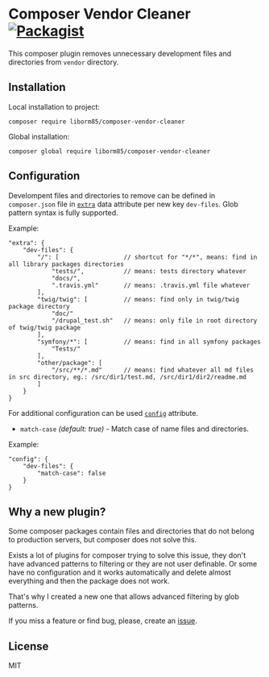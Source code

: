# Composer Vendor Cleaner [![Packagist](https://img.shields.io/packagist/v/liborm85/composer-vendor-cleaner.svg)](https://packagist.org/packages/liborm85/composer-vendor-cleaner)

This composer plugin removes unnecessary development files and directories from `vendor` directory.

## Installation

Local installation to project:
```
composer require liborm85/composer-vendor-cleaner
```

Global installation:
```
composer global require liborm85/composer-vendor-cleaner
```

## Configuration

Develompent files and directories to remove can be defined in `composer.json` file
in [`extra`](https://getcomposer.org/doc/04-schema.md#extra) data attribute per new key `dev-files`.
Glob pattern syntax is fully supported.

Example:
```
"extra": {
    "dev-files": {
        "/": [                  // shortcut for "*/*", means: find in all library packages directories
            "tests/",           // means: tests directory whatever
            "docs/",
            ".travis.yml"       // means: .travis.yml file whatever
        ],
        "twig/twig": [          // means: find only in twig/twig package directory
            "doc/"
            "/drupal_test.sh"   // means: only file in root directory of twig/twig package
        ],
        "symfony/*": [          // means: find in all symfony packages
            "Tests/"
        ],
        "other/package": [
            "/src/**/*.md"      // means: find whatever all md files in src directory, eg.: /src/dir1/test.md, /src/dir1/dir2/readme.md
        ]
    }
}
```

For additional configuration can be used [`config`](https://getcomposer.org/doc/04-schema.md#config) attribute.

- `match-case` _(default: true)_ - Match case of name files and directories.

Example:
```
"config": {
    "dev-files": {
        "match-case": false
    }
}
```

## Why a new plugin?

Some composer packages contain files and directories that do not belong to production servers, but composer
does not solve this.

Exists a lot of plugins for composer trying to solve this issue, they don't have advanced patterns to filtering
or they are not user definable. Or some have no configuration and it works automatically and delete almost everything
and then the package does not work.

That's why I created a new one that allows advanced filtering by glob patterns.

If you miss a feature or find bug, please, create an [issue](https://github.com/liborm85/composer-vendor-cleaner/issues).

## License

MIT
